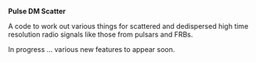<b>Pulse DM Scatter</b>

A code to work out various things for scattered and dedispersed 
high time resolution radio signals like those from pulsars and FRBs.

In progress ... various new features to appear soon.
